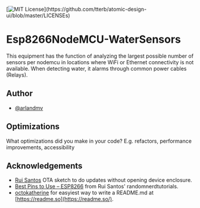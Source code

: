 [![MIT License](https://img.shields.io/apm/l/atomic-design-ui.svg?)](https://github.com/tterb/atomic-design-ui/blob/master/LICENSEs)

# Esp8266NodeMCU-WaterSensors
This equipment has the function of analyzing the largest possible number of sensors per nodemcu in locations where WiFi or Ethernet connectivity is not available.  When detecting water, it alarms through common power cables (Relays).

## Author
- [@arlandmv](https://github.com/ArlandMv/)


## Optimizations
What optimizations did you make in your code? E.g. refactors, performance improvements, accessibility



## Acknowledgements
 - [Rui Santos](https://youtu.be/LUcKoJGX38M) OTA sketch to do updates without opening device enclosure. 
 - [Best Pins to Use – ESP8266](https://randomnerdtutorials.com/esp8266-pinout-reference-gpios/) from Rui Santos' randomnerdtutorials. 
 - [octokatherine](https://github.com/octokatherine/readme.so) for easyiest way to write a README.md at [https://readme.so](https://readme.so/).
